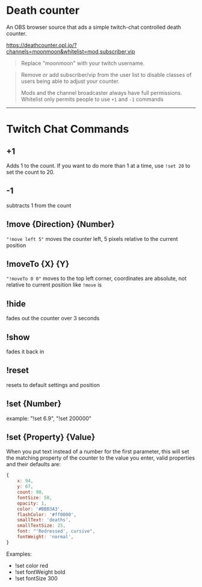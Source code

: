 # Death counter

An OBS browser source that ads a simple twitch-chat controlled death counter.

https://deathcounter.opl.io/?channels=moonmoon&whitelist=mod,subscriber,vip
> Replace "moonmoon" with your twitch username.

> Remove or add subscriber/vip from the user list to disable classes of users being able to adjust your counter.
> 
> Mods and the channel broadcaster always have full permissions. Whitelist only permits people to use `+1` and `-1` commands

---
# Twitch Chat Commands
## +1

Adds 1 to the count. If you want to do more than 1 at a time, use `!set 20` to set the count to 20.

## -1

subtracts 1 from the count

## !move {Direction} {Number}

`"!move left 5"` moves the counter left, 5 pixels relative to the current position

## !moveTo {X} {Y}

`"!moveTo 0 0"` moves to the top left corner, coordinates are absolute, not relative to current position like `!move` is

## !hide

fades out the counter over 3 seconds

## !show

fades it back in

## !reset

resets to default settings and position

## !set {Number}

example: "!set 6.9", "!set 200000"


## !set {Property} {Value}
When you put text instead of a number for the first parameter, this will set the matching property of the counter to the value you enter, valid properties and their defaults are:
```js
{
	x: 94,
	y: 67,
	count: 90,
	fontSize: 50,
	opacity: 1,
	color: '#BBB3A3',
	flashColor: '#ff0000',
	smallText: 'deaths',
	smallTextSize: 25,
	font: "'Redressed', cursive",
	fontWeight: 'normal',
}
```
Examples:
- !set color red
- !set fontWeight bold
- !set fontSize 300